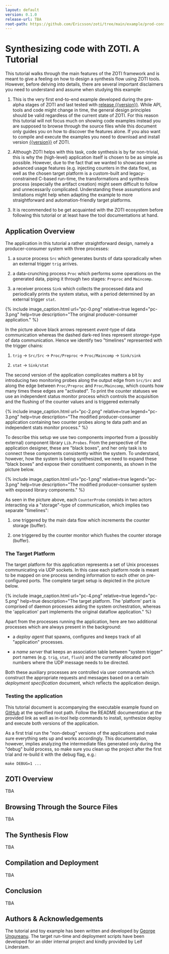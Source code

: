 ```yaml
---
layout: default
version: 0.1.0
release-url: TBA
root-path: https://github.com/Ericsson/zoti/tree/main/example/prod-cons
---
```


# Synthesizing code with ZOTI. A Tutorial


This tutorial walks through the main features of the ZOTI framework
and is meant to give a feeling on how to design a synthesis flow using
ZOTI tools. However, before delving into details, there are several
important disclaimers you need to understand and assume when studying
this example:

1. This is the very first end-to-end example developed during the
   pre-alpha stages of ZOTI and last tested with [release
   {{version}}]({{release-url}}). While API, tools and code might
   change in time, the general design principles should be valid
   regardless of the current state of ZOTI. For this reason this
   tutorial will not focus much on showing code examples instead you
   are supposed to browse through the source files while this document
   only guides you on how to discover the features alone. If you also
   want to compile and execute the examples you need to download and
   install version [{{version}}]({{release-url}}) of ZOTI.
   
1. Although ZOTI helps with this task, code synthesis is by far
   non-trivial, this is why the (high-level) application itself is
   chosen to be as simple as possible. However, due to the fact that
   we wanted to showcase some advanced usage features (e.g. injecting
   counters in the data flow), as well as the chosen target platform
   is a custom-built and legacy-constrained C-based run-time, the
   transformations and synthesis process (especially the artifact
   creation) might seem difficult to follow and unnecessarily
   complicated. Understanding these assumptions and limitations might
   help when adapting the example to more straightforward and
   automation-friendly target platforms.
   
1. It is recommended to be get acquainted with the ZOTI ecosystem
   before following this tutorial or at least have the tool
   documentations at hand. 

## Application Overview

The application in this tutorial a rather straightforward design,
namely a producer-consumer system with three processes:

1. a source process `Src` which generates bursts of data sporadically
   when an external trigger `trig` arrives.
   
1. a data-crunching process `Proc` which performs some operations on
   the generated data, piping it through two stages: `Preproc` and
   `Maincomp`.
   
1. a receiver process `Sink` which collects the processed data and
   periodically prints the system status, with a period determined by
   an external trigger `stat`.
   
{% include image_caption.html url="pc-0.png" 
	relative=true legend="pc-3.png" help=true
	description="The original producer-consumer application." %}

In the picture above black arrows represent *event*-type of data
communication whereas the dashed dark-red lines represent
*storage*-type of data communication. Hence we identify two
"timelines" represented with the trigger chains:

1. `trig` &rarr; `Src/Src` &rarr; `Proc/Preproc` &rarr;
   `Proc/Maincomp` &rarr; `Sink/sink`

2. `stat` &rarr; `Sink/stat`

The second version of the application complicates matters a bit by
introducing two monitoring probes along the output edge from `Src/Src`
and along the edge between `Proc/Preproc` and `Proc/Maincomp`, which
counts how many times these edges are "activated". To print the
counter statuses we use an independent status monitor process which
controls the acquisition and the flushing of the counter values and is
triggered externally
   
{% include image_caption.html url="pc-2.png" 
	relative=true legend="pc-3.png" help=true
	description="The modified producer-consumer application containing
	two counter probes along te data path and an independent stats monitor
	process." %}
   
To describe this setup we use two components imported from a (possibly
external) component library `Lib.Probes`. From the perspective of the
application designer, these are "black boxes", and her only task is to
connect these components consistently within the system. To
understand, however, how the system is being synthesized, we need to
expand these "black boxes" and expose their constituent components, as
shown in the picture below.
   
{% include image_caption.html url="pc-1.png" relative=true
	legend="pc-3.png" help=true description="The modified
	producer-consumer system with exposed library components." %}

As seen in the picture above, each `CounterProbe` consists in two
actors interacting via a "storage"-type of communication, which
implies two separate "timelines":

1. one triggered by the main data flow which increments the counter
   storage (buffer).

2. one triggered by the counter monitor which flushes the counter
   storage (buffer).

### The Target Platform

The target platform for this application represents a set of Unix
processes communicating via UDP sockets. In this case each platform
node is meant to be mapped on one process sending information to each
other on pre-configured ports. The complete target setup is depicted
in the picture below.

{% include image_caption.html url="pc-4.png" relative=true
	legend="pc-5.png" help=true description="The target platform. The
	'platform' part is comprised of daemon processes aiding the system
	orchestration, whereas the 'application' part implements the
	original dataflow application." %}


Apart from the processes running the application, here are two
additional processes which are always present in the background:

* a *deploy agent* that spawns, configures and keeps track of all
  "application" processes.

* a *name server* that keeps an association table between "system
  trigger" port names (e.g. `trig`, `stat`, `flush`) and the currently
  allocated port numbers where the UDP message needs to be directed.
  
Both these auxiliary processes are controlled via user commands which
construct the appropriate requests and messages based on a certain
*deployment specification* document, which reflects the application
design.

### Testing the application

This tutorial document is accompanying the executable example found on
[GitHub]({{root-path}}) at the specified root path. Follow the README
documentation at the provided link as well as in-tool help commands to
install, synthesize deploy and execute both versions of the
application.

As a first trial run the "non-debug" versions of the applications and
make sure everything sets up and works accordingly. This
documentation, however, implies analyzing the intermediate files
generated only during the "debug" build process, so make sure you
clean up the project after the first trial and re-build it with the
debug flag, e.g.:

	make DEBUG=1 ...

## ZOTI Overview

TBA

<!-- {  % include note.html content="Injecting counter probes could be -->
<!-- considered a generic enough operation to be performed by means of a -->
<!-- less verbose syntax sugaring construct (e.g., which might infer the -->
<!-- existence of `Lib.Probes.CounterStat` and its coupling with the -->
<!-- system). Such syntactic constructs could be featured in frontend -->
<!-- language parsers/pre-processors (e.g., as alternatives to ZOTI-YAML), -->
<!-- but are considered in this examples. Furthermore, as of [ZOTI's design -->
<!-- principles][philosophy] of orthogonalization, it does not matter where -->
<!-- the components originate or how they are being constructed as long as -->
<!-- the core internal representation (ZOTI-Graph) is a consistent and -->
<!-- fully-explicit graph, exposing all necessary implementation details." %  } -->

<!-- [philosophy]: {{ "/" | prepend: site.baseurl | append: "#motivation--philosophy" }} -->

## Browsing Through the Source Files

TBA

## The Synthesis Flow

TBA

## Compilation and Deployment

TBA

## Conclusion

TBA

## Authors & Acknowledgements

The tutorial and toy example has been written and developed by [George
Ungureanu](https://github.com/ugeorge). The target run-time and
deployment scripts have been developed for an older internal project
and kindly provided by Leif Linderstam.
